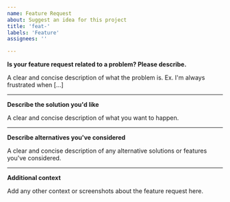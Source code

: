 ```yaml
---
name: Feature Request
about: Suggest an idea for this project
title: 'feat-'
labels: 'Feature'
assignees: ''

---
```


**Is your feature request related to a problem? Please describe.**

A clear and concise description of what the problem is. Ex. I'm always frustrated when [...]

---

**Describe the solution you'd like**

A clear and concise description of what you want to happen.

---

**Describe alternatives you've considered**

A clear and concise description of any alternative solutions or features you've considered.

---

**Additional context**

Add any other context or screenshots about the feature request here.
